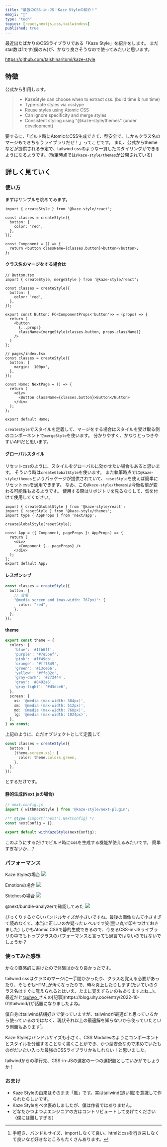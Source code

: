 ```yaml
---
title: "最強のCSS-in-JS！Kaze Styleの紹介！"
emoji: "🥰"
type: "tech"
topics: [react,nextjs,css,tailwindcss]
published: true
---
```

最近出たばかりのCSSライブラリである「Kaze Style」を紹介をします。
まだstar数は1です(僕のみ)が、かなり良さそうなので使ってみたいと思います。

https://github.com/taishinaritomi/kaze-style

## 特徴
公式から引用します。
> - KazeStyle can choose when to extract css. (build time & run time)
> - Type-safe styles via csstype
> - Reuse styles using Atomic CSS
> - Can ignore specificity and merge styles
> - Consistent styling using "@kaze-style/themes" (under development)

要するに、「ビルド時にAtomicなCSS生成できて、型安全で、しかもクラス名のマージもできちゃうライブラリだぜ！」ってことです。
また、公式からthemeなどが提供される予定で、tailwind cssのような一貫したスタイリングができるようになるようです。(執筆時点では```@kaze-style/themes```が公開されている)

## 詳しく見ていく
### 使い方
まずはサンプルを眺めてみます。

```tsx
import { createStyle } from '@kaze-style/react';

const classes = createStyle({
  button: {
    color: 'red',
  },
});

const Component = () => {
  return <button className={classes.button}>button</button>;
};
```

#### クラス名のマージをする場合は
```tsx
// Button.tsx
import { createStyle, mergeStyle } from '@kaze-style/react';

const classes = createStyle({
  button: {
    color: 'red',
  },
});

export const Button: FC<ComponentProps<'button'>> = (props) => {
  return (
    <button
      {...props}
      className={mergeStyle(classes.button, props.className)}
    />
  )
};

// pages/index.tsx
const classes = createStyle({
  button: {
    margin: '100px',
  },
});

const Home: NextPage = () => {
  return (
    <div>
      <Button className={classes.button}>Button</Button>
    </div>
  );
};

export default Home;
```

```createStyle```でスタイルを定義して、マージをする場合はスタイルを受け取る側のコンポーネントで```mergeStyle```を使います。
分かりやすく、かなりとっつきやすいAPIだと思います。

#### グローバルスタイル
リセットcssのように、スタイルをグローバルに効かせたい場合もあると思います。
そういう時は```createGlobalStyle```を使います。
また執筆時点では```@kaze-style/themes```というパッケージが提供されていて、```resetStyle```を使えば簡単にリセットcssを適用できます。
なお、この```@kaze-style/themes```は今後名前が変わる可能性もあるようです。
使用する際はリポジトリを見るなりして、気を付けて使用してください。

```tsx
import { createGlobalStyle } from '@kaze-style/react';
import { resetStyle } from '@kaze-style/themes';
import type { AppProps } from 'next/app';

createGlobalStyle(resetStyle);

const App = ({ Component, pageProps }: AppProps) => {
  return (
    <div>
      <Component {...pageProps} />
    </div>
  );
};
export default App;
```

#### レスポンシブ
```ts
const classes = createStyle({
  button: {
    // 省略
    "@media screen and (max-width: 767px)": {
      color: "red",
    },
  },
});
```

#### theme
```ts
export const theme = {
  colors: {
    'blue': '#1fb6ff',
    'purple': '#7e5bef',
    'pink': '#ff49db',
    'orange': '#ff7849',
    'green': '#13ce66',
    'yellow': '#ffc82c',
    'gray-dark': '#273444',
    'gray': '#8492a6',
    'gray-light': '#d3dce6',
  },
  screen: {
    xs: '@media (max-width: 384px)',
    sm: '@media (max-width: 512px)',
    md: '@media (max-width: 768px)',
    lg: '@media (max-width: 1024px)',
  },
} as const;
```
上記のように、ただオブジェクトとして定義して

```ts
const classes = createStyle({
  button: {
    [theme.screen.xs]: {
      color: theme.colors.green,
    },
  },
});
```
とするだけです。


#### 静的生成(Next.jsの場合)
```js
// next.config.js
import { withKazeStyle } from '@kaze-style/next-plugin';

/** @type {import('next').NextConfig} */
const nextConfig = {};

export default withKazeStyle(nextConfig);
```

このようにするだけでビルド時にcssを生成する機能が使えるみたいです。
簡単すぎないか...？

### パフォーマンス
Kaze Styleの場合
![](https://storage.googleapis.com/zenn-user-upload/edf43343e9ba-20221003.png)

Emotionの場合
![](https://storage.googleapis.com/zenn-user-upload/9635029c129a-20221003.png)

Stitchesの場合
![](https://storage.googleapis.com/zenn-user-upload/bb7cf4934530-20221003.png)

@next/bundle-analyzerで確認してみた
![](https://storage.googleapis.com/zenn-user-upload/841d8ccf4c7a-20221003.png)

びっくりするぐらいバンドルサイズが小さいですね。最後の画像なんて小さすぎて読めなくて、本当に正しいのか疑ったレベルです笑(黒い丸で印をつけておきました)
しかもAtomic CSSで静的生成できるので、今あるCSS-in-JSライブラリの中でもトップクラスのパフォーマンスと言っても過言ではないのではないでしょうか？

### 使ってみた感想
かなり直感的に書けたので体験はかなり良かったです。

tailwind cssはクラスのマージに一手間かかったり、クラス名覚える必要があったり、そもそもHTMLが汚くなったりで、時々炎上したりします(たいていのクラス名はすぐに覚えられるとはいえ、たまに覚えずらいのもありますよね...)。
最近だと[@uhyo_](https://twitter.com/uhyo_)さんの[記事](https://blog.uhy.ooo/entry/2022-10-01/tailwind/)が話題になりましたよね。

僕自身はtailwind結構好きで使っていますが、tailwindが最適だと思っているから使っているのではなく、現状それ以上の最適解を知らないから使っていたという側面もあります[^1]。

Kaze Styleはバンドルサイズも小さく、CSS Modulesのようにコンポーネントとスタイルを分離することなく書くことができ、かつ型安全なので求めていたものがだいたい入った最強のCSSライブラリかもしれない！と思いました。

tailwindからの移行先、CSS-in-JSの選定の一つの選択肢としていかがでしょうか！

### おまけ
- Kaze Styleの由来はそのまま「風」です。実はtailwind(追い風)を意識して作られたらしいです。
- Kaze Styleをベタ褒めしましたが、僕は作者ではありません。
- どなたかつよつよエンジニアの方はコントリビュートしてあげてください（僕には難しすぎる）


[^1]: 手軽さ、バンドルサイズ、importしなくて良い、htmlとcssを行き来しなくて良いなど好きなところもたくさんあります。
